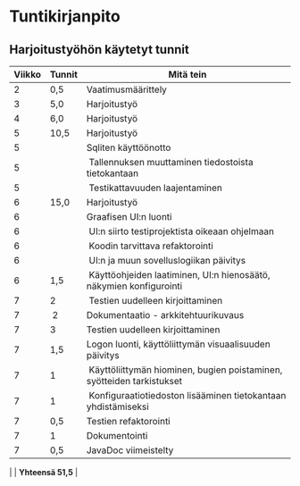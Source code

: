 
# Tuntikirjanpito

## Harjoitustyöhön käytetyt tunnit

Viikko | Tunnit | Mitä tein
---|---|---
2 | 0,5 |Vaatimusmäärittely
3 | 5,0 |Harjoitustyö
4 | 6,0 |Harjoitustyö
5 | 10,5|Harjoitustyö
5 | | Sqliten käyttöönotto
5 | | Tallennuksen muuttaminen tiedostoista tietokantaan
5 | | Testikattavuuden laajentaminen
6 | 15,0 |Harjoitustyö
6 | | Graafisen UI:n luonti 
6 | | UI:n siirto testiprojektista oikeaan ohjelmaan
6 | | Koodin tarvittava refaktorointi
6 | | UI:n ja muun sovelluslogiikan päivitys
6 | 1,5 | Käyttöohjeiden laatiminen, UI:n hienosäätö, näkymien konfigurointi
7 | 2 | Testien uudelleen kirjoittaminen
7 | 2 | Dokumentaatio - arkkitehtuurikuvaus
7 | 3 | Testien uudelleen kirjoittaminen
7 | 1,5 | Logon luonti, käyttöliittymän visuaalisuuden päivitys
7 | 1 | Käyttöliittymän hiominen, bugien poistaminen, syötteiden tarkistukset
7 | 1 | Konfiguraatiotiedoston lisääminen tietokantaan yhdistämiseksi
7 | 0,5 | Testien refaktorointi
7 | 1 | Dokumentointi
7| 0,5 | JavaDoc viimeistelty

| | **Yhteensä 51,5** |
